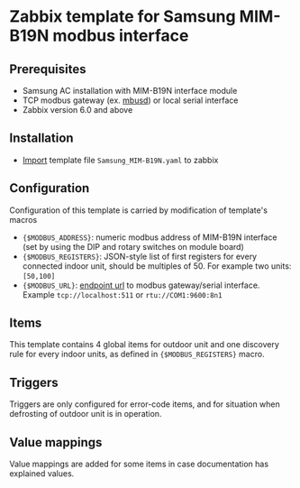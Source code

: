# Zabbix template for Samsung MIM-B19N modbus interface

## Prerequisites
- Samsung AC installation with MIM-B19N interface module
- TCP modbus gateway (ex. [mbusd](https://github.com/3cky/mbusd)) or local serial interface
- Zabbix version 6.0 and above

## Installation
- [Import](https://www.zabbix.com/documentation/6.0/en/manual/xml_export_import/templates) template file `Samsung_MIM-B19N.yaml` to zabbix

## Configuration
Configuration of this template is carried by modification of template's macros
- `{$MODBUS_ADDRESS}`: numeric modbus address of MIM-B19N interface (set by using the DIP and rotary switches on module board)
- `{$MODBUS_REGISTERS}`: JSON-style list of first registers for every connected indoor unit, should be multiples of 50. For example two units: `[50,100]`
- `{$MODBUS_URL}`: [endpoint url](https://www.zabbix.com/integrations/modbus) to modbus gateway/serial interface. Example `tcp://localhost:511` or `rtu://COM1:9600:8n1`

## Items
This template contains 4 global items for outdoor unit and one discovery rule for every indoor units, as defined in `{$MODBUS_REGISTERS}` macro.

## Triggers
Triggers are only configured for error-code items, and for situation when defrosting of outdoor unit is in operation.

## Value mappings
Value mappings are added for some items in case documentation has explained values.
